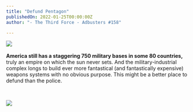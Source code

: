 ```yaml
---
title: "Defund Pentagon"
publishedOn: 2022-01-25T00:00:00Z
author: "- The Third Force - Adbusters #158"

---
```


![](/images/articles/61f05fc129550250f63e7fe3_pentagon_bases_worldwide_600x386_1.jpg)‍

**America still has a staggering 750 military bases in some 80 countries,** truly an empire on which the sun never sets. And the military-industrial complex longs to build ever more fantastical (and fantastically expensive) weapons systems with no obvious purpose. This might be a better place to defund than the police.

‍

![](/images/articles/61f05fd774b1251f76bf945d_GR_stop_arms_trading_600x343_1.jpg)